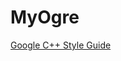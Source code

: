 # MyOgre



[Google C++ Style Guide][Google C++ Style Guide]


[Google C++ Style Guide]: https://zh-google-styleguide.readthedocs.io/en/latest/google-cpp-styleguide/contents/
